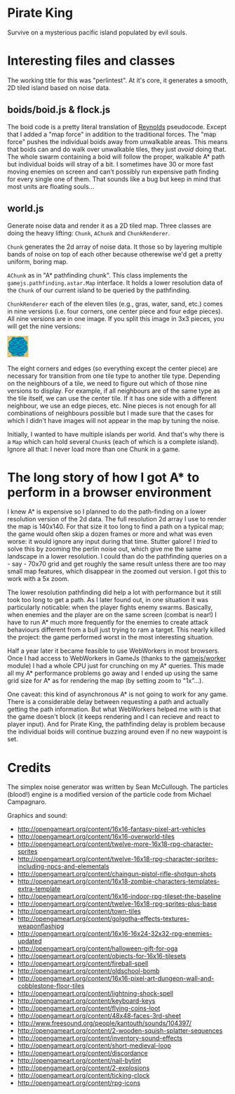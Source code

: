 Pirate King
==============

Survive on a mysterious pacific island populated by evil souls.

Interesting files and classes
=====================

The working title for this was "perlintest". At it's core, it generates a smooth, 2D tiled island based on noise data.

boids/boid.js & flock.js
------------------

The boid code is a pretty literal translation of [Reynolds](http://www.red3d.com/cwr/boids/) pseudocode. Except that I added a "map force" in addition to the traditional forces. The "map force" pushes the individual boids away from unwalkable areas. This means that boids can and do walk over unwalkable tiles, they just *avoid* doing that. The whole swarm containing a boid will follow the proper, walkable A* path but individual boids will stray of a bit. I sometimes have 30 or more fast moving enemies on screen and can't possibly run expensive path finding for every single one of them. That sounds like a bug but keep in mind that most units are floating souls...

world.js
-----------------------

Generate noise data and render it as a 2D tiled map. Three classes are doing the heavy lifting: `Chunk`, `AChunk` and `ChunkRenderer`.

`Chunk` generates the 2d array of noise data. It those so by layering multiple bands of noise on top of each other because otherewise we'd get a pretty uniform, boring map.

`AChunk` as in "A* pathfinding chunk". This class implements the `gamejs.pathfinding.astar.Map` interface. It holds a lower resolution data of the `Chunk` of our current island to be queried by the pathfinding.

`ChunkRenderer` each of the eleven tiles (e.g., gras, water, sand, etc.) comes in nine versions (i.e. four corners, one center piece and four edge pieces). All nine versions are in one image. If you split this image in 3x3 pieces, you will get the nine versions:

![Water tile](/images/terrain/water.png)

The eight corners and edges (so everything except the center piece) are necessary for transition from one tile type to another tile type. Depending on the neighbours of a tile, we need to figure out which of those nine versions to display. For example, if all neighbours are of the same type as the tile itself, we can use the center tile. If it has one side with a different neighbour, we use an edge pieces, etc. Nine pieces is not enough for all combinations of neighbours possible but I made sure that the cases for which I didn't have images will not appear in the map by tuning the noise.

Initially, I wanted to have multiple islands per world. And that's why there is a `Map` which can hold several `Chunk`s (each of which is a complete island). Ignore all that: I never load more than one Chunk in a game.


The long story of how I got A* to perform in a browser environment
=====================================

I knew A* is expensive so I planned to do the path-finding on a lower resolution version of the 2d data. The full resolution 2d array I use to render the map is 140x140. For that size it too long to find a path on a typical map; the game would often skip a dozen frames or more and what was even worse: it would ignore any input during that time. Stutter galore! I *tried* to solve this by zooming the perlin noise out, which give me the same landscape in a lower resolution. I could than do the pathfinding queries on a - say - 70x70 grid and get roughly the same result unless there are too may small map features, which disappear in the zoomed out version. I got this to work with a 5x zoom. 

The lower resolution pathfinding did help a lot with performance but it still took too long to get a path. As I later found out, in one situation it was particularly noticable: when the player fights enemy swarms. Basically, when enemies and the player are on the same screen (combat is near!) I have to run A* much more frequently for the enemies to create attack behaviours different from a bull just trying to ram a target. This nearly killed the project: the game performed worst in the most interesting situation.

Half a year later it became feasible to use WebWorkers in most browsers. Once I had access to WebWorkers in GameJs (thanks to the [gamejs/worker](http://docs.gamejs.org/gamejs/worker/) module) I had a whole CPU just for crunching on my A* queries. This made all my A* performance problems go away and I ended up using the same grid size for A* as for rendering the map (by setting zoom to "1x"...).

One caveat: this kind of asynchronous A* is not going to work for any game. There is a considerable delay between requesting a path and actually getting the path information. But what WebWorkers helped me with is that the game doesn't block (it keeps rendering and I can recieve and react to player input). And for Pirate King, the pathfinding delay is problem because the individual boids will continue buzzing around even if no new waypoint is set.

Credits
==========

The simplex noise generator was written by Sean McCullough. The particles (blood!) engine is a modified version of the particle code from Michael Campagnaro.

Graphics and sound:

 * <http://opengameart.org/content/16x16-fantasy-pixel-art-vehicles>
 * <http://opengameart.org/content/16x16-overworld-tiles>
 * <http://opengameart.org/content/twelve-more-16x18-rpg-character-sprites>
 * <http://opengameart.org/content/twelve-16x18-rpg-character-sprites-including-npcs-and-elementals>
 * <http://opengameart.org/content/chaingun-pistol-rifle-shotgun-shots>
 * <http://opengameart.org/content/16x18-zombie-characters-templates-extra-template>
 * <http://opengameart.org/content/16x16-indoor-rpg-tileset-the-baseline>
 * <http://opengameart.org/content/twelve-16x18-rpg-sprites-plus-base>
 * <http://opengameart.org/content/town-tiles>
 * <http://opengameart.org/content/golgotha-effects-textures-weaponflashjpg>
 * <http://opengameart.org/content/16x16-16x24-32x32-rpg-enemies-updated>
 * <http://opengameart.org/content/halloween-gift-for-oga>
 * <http://opengameart.org/content/objects-for-16x16-tilesets>
 * <http://opengameart.org/content/fireball-spell>
 * <http://opengameart.org/content/oldschool-bomb>
 * <http://opengameart.org/content/16x16-pixel-art-dungeon-wall-and-cobblestone-floor-tiles>
 * <http://opengameart.org/content/lightning-shock-spell>
 * <http://opengameart.org/content/keyboard-keys>
 * <http://opengameart.org/content/flying-coins-loot>
 * <http://opengameart.org/content/48x48-faces-3rd-sheet>
 * <http://www.freesound.org/people/kantouth/sounds/104397/>
 * <http://opengameart.org/content/2-wooden-squish-splatter-sequences>
 * <http://opengameart.org/content/inventory-sound-effects>
 * <http://opengameart.org/content/short-medieval-loop>
 * <http://opengameart.org/content/discordance>
 * <http://opengameart.org/content/nail-bytint>
 * <http://opengameart.org/content/2-explosions>
 * <http://opengameart.org/content/ticking-clock>
 * <http://opengameart.org/content/rpg-icons>


